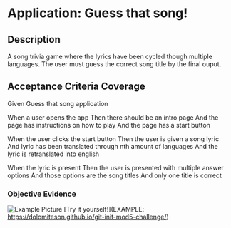 # Application: Guess that song!

## Description

A song trivia game where the lyrics have been cycled though multiple languages.
The user must guess the correct song title by the final ouput.

## Acceptance Criteria Coverage

Given Guess that song application

When a user opens the app
Then there should be an intro page
And the page has instructions on how to play
And the page has a start button

When the user clicks the start button
Then the user is given a song lyric
And lyric has been translated through nth amount of languages
And the lyric is retranslated into english

When the lyric is present
Then the user is presented with multiple answer options
And those options are the song titles
And only one title is correct


### Objective Evidence
![Example Picture](EXAMPLE:/assets/images/example.png?raw=true "Here is an example!")
[Try it yourself!](EXAMPLE: https://dolomiteson.github.io/git-init-mod5-challenge/)
